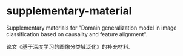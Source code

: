 # supplementary-material
Supplementary materials for "Domain generalization model in image classification based on causality and feature alignment".

论文《基于深度学习的图像分类域泛化》的补充材料.
